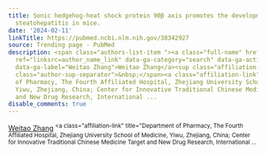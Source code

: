 ```yaml
---
title: Sonic hedgehog-heat shock protein 90β axis promotes the development of nonalcoholic
  steatohepatitis in mice.
date: '2024-02-11'
linkTitle: https://pubmed.ncbi.nlm.nih.gov/38342927
source: Trending page - PubMed
description: <span class="authors-list-item "><a class="full-name" href="https://pubmed.ncbi.nlm.nih.gov/?term=Zhang+W&amp;cauthor_id=38342927"
  ref="linksrc=author_name_link" data-ga-category="search" data-ga-action="author_link"
  data-ga-label="Weitao Zhang">Weitao Zhang</a><sup class="affiliation-links"><span
  class="author-sup-separator">&nbsp;</span><a class="affiliation-link" title="Department
  of Pharmacy, The Fourth Affiliated Hospital, Zhejiang University School of Medicine,
  Yiwu, Zhejiang, China; Center for Innovative Traditional Chinese Medicine Target
  and New Drug Research, International ...
disable_comments: true
---
```

<span class="authors-list-item "><a class="full-name" href="https://pubmed.ncbi.nlm.nih.gov/?term=Zhang+W&amp;cauthor_id=38342927" ref="linksrc=author_name_link" data-ga-category="search" data-ga-action="author_link" data-ga-label="Weitao Zhang">Weitao Zhang</a><sup class="affiliation-links"><span class="author-sup-separator">&nbsp;</span><a class="affiliation-link" title="Department of Pharmacy, The Fourth Affiliated Hospital, Zhejiang University School of Medicine, Yiwu, Zhejiang, China; Center for Innovative Traditional Chinese Medicine Target and New Drug Research, International ...